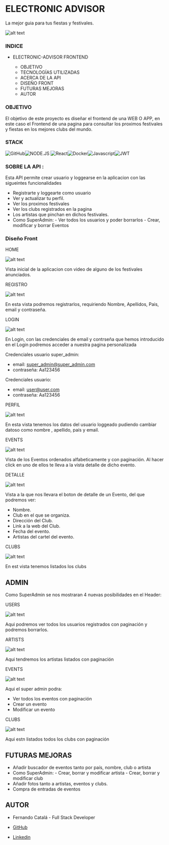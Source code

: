 # ELECTRONIC ADVISOR

La mejor guia para tus fiestas y festivales.

![alt text](public/img/logo2.png)

### INDICE

- ELECTRONIC-ADVISOR FRONTEND

  - OBJETIVO
  - TECNOLOGÍAS UTILIZADAS
  - ACERCA DE LA API
  - DISEÑO FRONT
  - FUTURAS MEJORAS
  - AUTOR

### OBJETIVO

El objetivo de este proyecto es diseñar el frontend de una WEB O APP, en este caso el Frontend de una pagina para consultar los proximos festivales y fiestas en los mejores clubs del mundo.

### STACK

<img src="https://img.shields.io/badge/GitHub-100000?style=for-the-badge&logo=github&logoColor=white" alt="GitHub" /><img src="https://img.shields.io/badge/Node.js-43853D?style=for-the-badge&logo=node.js&logoColor=white" alt="NODE.JS" />
<img src="https://camo.githubusercontent.com/6c3957842901e5baa389f3bb8758c8966683333b28493013062fcab5fab645e7/68747470733a2f2f696d672e736869656c64732e696f2f62616467652f52656163742d3230323332413f7374796c653d666f722d7468652d6261646765266c6f676f3d7265616374266c6f676f436f6c6f723d363144414642" alt="React"><img src="https://img.shields.io/badge/DOCKER-2020BF?style=for-the-badge&logo=docker&logoColor=white" alt="Docker"/><img src="https://camo.githubusercontent.com/0f98e0edc3ae47a19fac8a8679ba0a4f678ed9872c18771cb53f493b21ddaf90/68747470733a2f2f696d672e736869656c64732e696f2f62616467652f6a61766173636970742d4546443831443f7374796c653d666f722d7468652d6261646765266c6f676f3d6a617661736372697074266c6f676f436f6c6f723d626c61636b" alt="Javascript"/><img src="https://camo.githubusercontent.com/aac74ca85b21ed1ff4fa88dda8712fce9cddbf786bdf807231e6179f70003ac5/68747470733a2f2f696d672e736869656c64732e696f2f62616467652f4a57542d626c61636b3f7374796c653d666f722d7468652d6261646765266c6f676f3d4a534f4e253230776562253230746f6b656e73" alt="JWT">

### SOBRE LA API :

Esta API permite crear usuario y loggearse en la aplicacion con las sigueintes funcionalidades

- Registrarte y loggearte como usuario
- Ver y actualizar tu perfil.
- Ver los proximos festivales
- Ver los clubs registrados en la pagina
- Los artistas que pinchan en dichos festivales.
- Como SuperAdmin: - Ver todos los usuarios y poder borrarlos - Crear, modificar y borrar Eventos

### Diseño Front

HOME

![alt text](public/img/Captura%20HOME.JPG)

Vista inicial de la aplicacion con video de alguno de los festivales anunciados.

REGISTRO

![alt text](public/img/Captura%20REGISTER.JPG)

En esta vista podremos registrarlos, requiriendo Nombre, Apellidos, Pais, email y contraseña.

LOGIN

![alt text](/public/img/Captura%20LOGIN.JPG)

En Login, con las credenciales de email y contrseña que hemos introducido en el Login podremos acceder a nuestra pagina personalizada

Credenciales usuario super_admin:

- email: super_admin@super_admin.com
- contraseña: Aa123456

Credenciales usuario:

- email: user@user.com
- contraseña: Aa123456

PERFIL

![alt text](public/img/Captura%20PROFILE.JPG)

En esta vista tenemos los datos del usuario loggeado pudiendo cambiar datoso como nombre , apellido, país y email.

EVENTS

![alt text](/public/img/Captura%20EVENTS-HOME.JPG)

Vista de los Eventos ordenados alfabeticamente y con paginación.
Al hacer click en uno de ellos te lleva a la vista detalle de dicho evento.

DETALLE

![alt text](public/img/Captura%20EVENT-DETAIL.JPG)

Vista a la que nos llevara el boton de detalle de un Evento, del que podremos ver:

- Nombre.
- Club en el que se organiza.
- Dirección del Club.
- Link a la web del Club.
- Fecha del evento.
- Artistas del cartel del evento.

CLUBS

![alt text](/public/img/Captur%20CLUBS.JPG)

En est vista tenemos listados los clubs

## ADMIN

Como SuperAdmin se nos mostraran 4 nuevas posibilidades en el Header:

USERS

![alt text](/public/img/Captura%20userSA.JPG)

Aqui podremos ver todos los usuarios registrados con paginación y podremos borrarlos.

ARTISTS

![alt text](/public/img/Captura%20artistsSA.JPG)

Aqui tendremos los artistas listados con paginación

EVENTS

![alt text](/public/img/Captura%20eventsSA.JPG)

Aqui el super admin podra:

- Ver todos los eventos con paginación
- Crear un evento
- Modificar un evento

CLUBS

![alt text](/public/img/Captura%20clubsSA.JPG)

Aqui estn listados todos los clubs con paginación

## FUTURAS MEJORAS

- Añadir buscador de eventos tanto por país, nombre, club o artista
- Como SuperAdmin: - Crear, borrar y modificar artista - Crear, borrar y modificar club
- Añadir fotos tanto a artistas, eventos y clubs.
- Compra de entradas de eventos

## AUTOR

- Fernando Catalá - Full Stack Developer

- <a href="https://github.com/FernandoCatalaMunyoz">GitHub
- <a href="https://linkedin.com/in/fernando-catalá-muñoz-166b5622b">Linkedin</a>
